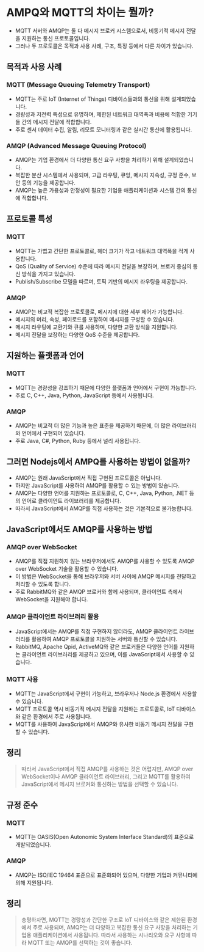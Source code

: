 
# AMPQ와 MQTT의 차이는 뭘까?
- MQTT 서버와 AMQP는 둘 다 메시지 브로커 시스템으로서, 비동기적 메시지 전달을 지원하는 통신 프로토콜입니다. 
- 그러나 두 프로토콜은 목적과 사용 사례, 구조, 특징 등에서 다른 차이가 있습니다.

## 목적과 사용 사례
### MQTT (Message Queuing Telemetry Transport)
- MQTT는 주로 IoT (Internet of Things) 디바이스들과의 통신을 위해 설계되었습니다. 
- 경량성과 저전력 특성으로 유명하며, 제한된 네트워크 대역폭과 비용에 적합한 기기들 간의 메시지 전달에 적합합니다.
- 주로 센서 데이터 수집, 알림, 리모트 모니터링과 같은 실시간 통신에 활용됩니다.

### AMQP (Advanced Message Queuing Protocol)
- AMQP는 기업 환경에서 더 다양한 통신 요구 사항을 처리하기 위해 설계되었습니다. 
- 복잡한 분산 시스템에서 사용되며, 고급 라우팅, 큐잉, 메시지 지속성, 규정 준수, 보안 등의 기능을 제공합니다. 
- AMQP는 높은 가용성과 안정성이 필요한 기업용 애플리케이션과 시스템 간의 통신에 적합합니다.


## 프로토콜 특성
### MQTT
- MQTT는 가볍고 간단한 프로토콜로, 헤더 크기가 작고 네트워크 대역폭을 적게 사용합니다.
- QoS (Quality of Service) 수준에 따라 메시지 전달을 보장하며, 브로커 중심의 통신 방식을 가지고 있습니다. 
- Publish/Subscribe 모델을 따르며, 토픽 기반의 메시지 라우팅을 제공합니다.

### AMQP
- AMQP는 비교적 복잡한 프로토콜로, 메시지에 대한 세부 제어가 가능합니다. 
- 메시지의 머리, 속성, 페이로드를 포함하여 메시지를 구성할 수 있습니다. 
- 메시지 라우팅에 교환기와 큐를 사용하며, 다양한 교환 방식을 지원합니다.
- 메시지 전달을 보장하는 다양한 QoS 수준을 제공합니다.


## 지원하는 플랫폼과 언어
### MQTT
- MQTT는 경량성을 강조하기 때문에 다양한 플랫폼과 언어에서 구현이 가능합니다. 
- 주로 C, C++, Java, Python, JavaScript 등에서 사용됩니다.

### AMQP
- AMQP는 비교적 더 많은 기능과 높은 표준을 제공하기 때문에, 더 많은 라이브러리와 언어에서 구현되어 있습니다. 
- 주로 Java, C#, Python, Ruby 등에서 널리 사용됩니다.

## 그러면 Nodejs에서 AMPQ를 사용하는 방법이 없을까?
- AMQP는 원래 JavaScript에서 직접 구현된 프로토콜은 아닙니다. 
- 하지만 JavaScript를 사용하여 AMQP를 활용할 수 있는 방법이 있습니다.
- AMQP는 다양한 언어를 지원하는 프로토콜로, C, C++, Java, Python, .NET 등의 언어로 클라이언트 라이브러리를 제공합니다.
- 따라서 JavaScript에서 AMQP를 직접 사용하는 것은 기본적으로 불가능합니다.

## JavaScript에서도 AMQP를 사용하는 방법
### AMQP over WebSocket
- AMQP를 직접 지원하지 않는 브라우저에서도 AMQP를 사용할 수 있도록 AMQP over WebSocket 기술을 활용할 수 있습니다.
- 이 방법은 WebSocket을 통해 브라우저와 서버 사이에 AMQP 메시지를 전달하고 처리할 수 있도록 합니다. 
- 주로 RabbitMQ와 같은 AMQP 브로커와 함께 사용되며, 클라이언트 측에서 WebSocket을 지원해야 합니다.


### AMQP 클라이언트 라이브러리 활용
- JavaScript에서는 AMQP를 직접 구현하지 않더라도, AMQP 클라이언트 라이브러리를 활용하여 AMQP 프로토콜을 지원하는 서버와 통신할 수 있습니다.
- RabbitMQ, Apache Qpid, ActiveMQ와 같은 브로커들은 다양한 언어를 지원하는 클라이언트 라이브러리를 제공하고 있으며, 이를 JavaScript에서 사용할 수 있습니다.


### MQTT 사용
- MQTT는 JavaScript에서 구현이 가능하고, 브라우저나 Node.js 환경에서 사용할 수 있습니다. 
- MQTT 프로토콜 역시 비동기적 메시지 전달을 지원하는 프로토콜로, IoT 디바이스와 같은 환경에서 주로 사용됩니다.
- MQTT를 사용하여 JavaScript에서 AMQP와 유사한 비동기 메시지 전달을 구현할 수 있습니다.

## 정리
> 따라서 JavaScript에서 직접 AMQP를 사용하는 것은 어렵지만, AMQP over WebSocket이나 AMQP 클라이언트 라이브러리, 그리고 MQTT를 활용하여 JavaScript에서 메시지 브로커와 통신하는 방법을 선택할 수 있습니다.


## 규정 준수
### MQTT
- MQTT는 OASIS(Open Autonomic System Interface Standard)의 표준으로 개발되었습니다.

### AMQP
- AMQP는 ISO/IEC 19464 표준으로 표준화되어 있으며, 다양한 기업과 커뮤니티에 의해 지원됩니다.

## 정리
> 총평하자면, MQTT는 경량성과 간단한 구조로 IoT 디바이스와 같은 제한된 환경에서 주로 사용되며, AMQP는 더 다양하고 복잡한 통신 요구 사항을 처리하는 기업용 애플리케이션에서 사용됩니다. 따라서 사용하는 시나리오와 요구 사항에 따라 MQTT 또는 AMQP를 선택하는 것이 좋습니다.